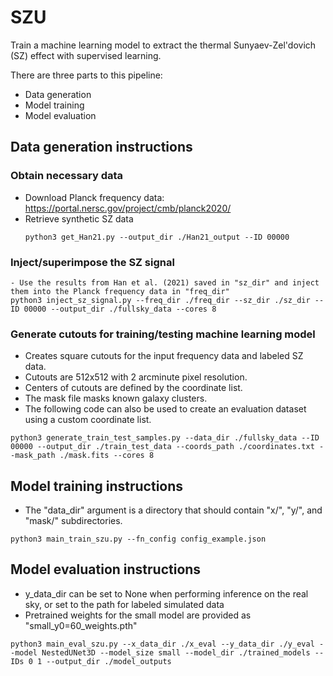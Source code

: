 # SZU

Train a machine learning model to extract the thermal Sunyaev-Zel'dovich (SZ) effect with supervised learning.

There are three parts to this pipeline:
- Data generation
- Model training
- Model evaluation

## Data generation instructions
### Obtain necessary data
- Download Planck frequency data: https://portal.nersc.gov/project/cmb/planck2020/
- Retrieve synthetic SZ data
  ```
  python3 get_Han21.py --output_dir ./Han21_output --ID 00000
  ```
### Inject/superimpose the SZ signal
```
- Use the results from Han et al. (2021) saved in "sz_dir" and inject them into the Planck frequency data in "freq_dir"
python3 inject_sz_signal.py --freq_dir ./freq_dir --sz_dir ./sz_dir --ID 00000 --output_dir ./fullsky_data --cores 8
```
### Generate cutouts for training/testing machine learning model
- Creates square cutouts for the input frequency data and labeled SZ data.
- Cutouts are 512x512 with 2 arcminute pixel resolution.
- Centers of cutouts are defined by the coordinate list.
- The mask file masks known galaxy clusters.
- The following code can also be used to create an evaluation dataset using a custom coordinate list.
```
python3 generate_train_test_samples.py --data_dir ./fullsky_data --ID 00000 --output_dir ./train_test_data --coords_path ./coordinates.txt --mask_path ./mask.fits --cores 8
```

## Model training instructions
- The "data_dir" argument is a directory that should contain "x/", "y/", and "mask/" subdirectories. 
```
python3 main_train_szu.py --fn_config config_example.json
```

## Model evaluation instructions
- y_data_dir can be set to None when performing inference on the real sky, or set to the path for labeled simulated data
- Pretrained weights for the small model are provided as "small_y0=60_weights.pth"

```
python3 main_eval_szu.py --x_data_dir ./x_eval --y_data_dir ./y_eval --model NestedUNet3D --model_size small --model_dir ./trained_models --IDs 0 1 --output_dir ./model_outputs




